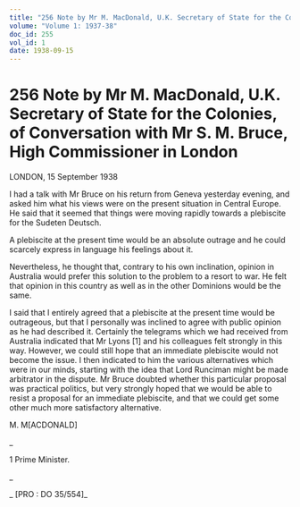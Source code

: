 ```yaml
---
title: "256 Note by Mr M. MacDonald, U.K. Secretary of State for the Colonies, of Conversation with Mr S. M. Bruce, High Commissioner in London"
volume: "Volume 1: 1937-38"
doc_id: 255
vol_id: 1
date: 1938-09-15
---
```


# 256 Note by Mr M. MacDonald, U.K. Secretary of State for the Colonies, of Conversation with Mr S. M. Bruce, High Commissioner in London

LONDON, 15 September 1938

I had a talk with Mr Bruce on his return from Geneva yesterday evening, and asked him what his views were on the present situation in Central Europe. He said that it seemed that things were moving rapidly towards a plebiscite for the Sudeten Deutsch.

A plebiscite at the present time would be an absolute outrage and he could scarcely express in language his feelings about it.

Nevertheless, he thought that, contrary to his own inclination, opinion in Australia would prefer this solution to the problem to a resort to war. He felt that opinion in this country as well as in the other Dominions would be the same.

I said that I entirely agreed that a plebiscite at the present time would be outrageous, but that I personally was inclined to agree with public opinion as he had described it. Certainly the telegrams which we had received from Australia indicated that Mr Lyons [1] and his colleagues felt strongly in this way. However, we could still hope that an immediate plebiscite would not become the issue. I then indicated to him the various alternatives which were in our minds, starting with the idea that Lord Runciman might be made arbitrator in the dispute. Mr Bruce doubted whether this particular proposal was practical politics, but very strongly hoped that we would be able to resist a proposal for an immediate plebiscite, and that we could get some other much more satisfactory alternative.

M. M[ACDONALD]

_

1 Prime Minister.

_

_ [PRO : DO 35/554]_

